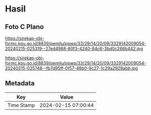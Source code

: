 # Hasil

## Foto C Plano

https://sirekap-obj-formc.kpu.go.id/8839/pemilu/ppwp/33/29/14/20/09/3329142009054-20240215-025319--27ed4988-80f3-4240-84c6-3bd0c266b442.jpg

https://sirekap-obj-formc.kpu.go.id/8839/pemilu/ppwp/33/29/14/20/09/3329142009054-20240215-025748--fb7d95ff-0f57-48b0-9c27-1c29a2928abb.jpg


## Metadata

| Key        | Value               |
| ---------- | ------------------- |
| Time Stamp | 2024-02-15 07:00:44 |



